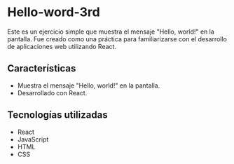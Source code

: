 # Hello-word-3rd

Este es un ejercicio simple que muestra el mensaje "Hello, world!" en la pantalla. Fue creado como una práctica para familiarizarse con el desarrollo de aplicaciones web utilizando React.

## Características

- Muestra el mensaje "Hello, world!" en la pantalla.
- Desarrollado con React.

## Tecnologías utilizadas

- React
- JavaScript
- HTML
- CSS
